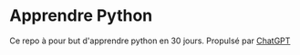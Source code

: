 # Apprendre Python

Ce repo à pour but d'apprendre python en 30 jours. Propulsé par [ChatGPT](https://chatgpt.com/share/67bccb0d-3b1c-8010-aa7e-bb1a872ac899)